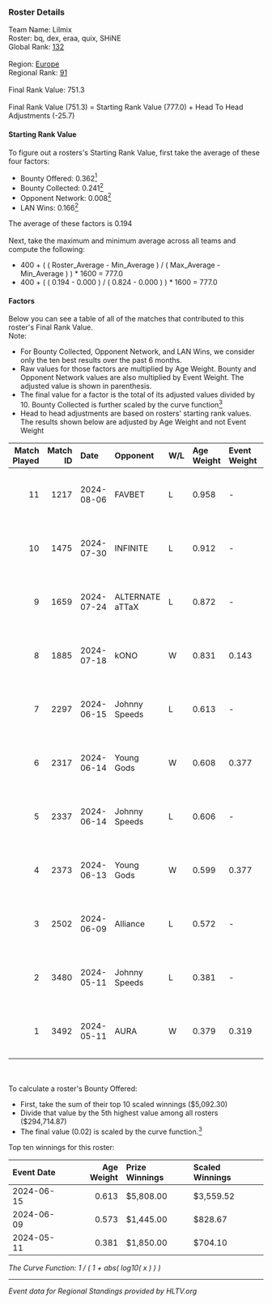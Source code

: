 ### Roster Details<br />
Team Name: Lilmix<br />
Roster: bq, dex, eraa, quix, SHiNE<br />
Global Rank: [132](../../standings_global_2024_09_11.md)<br />
<br />
Region: [Europe]( ../../standings_europe_2024_09_11.md)<br />
Regional Rank: [91]( ../../standings_europe_2024_09_11.md)<br />
<br />
Final Rank Value:  751.3<br />
<br />
Final Rank Value (751.3) = Starting Rank Value (777.0) + Head To Head Adjustments (-25.7)<br />

#### Starting Rank Value<br />
To figure out a rosters's Starting Rank Value, first take the average of these four factors:<br />
- Bounty Offered: 0.362[<sup>1</sup>](#table2)
- Bounty Collected: 0.241[<sup>2</sup>](#table1)
- Opponent Network: 0.008[<sup>2</sup>](#table1)
- LAN Wins: 0.166[<sup>2</sup>](#table1)

The average of these factors is 0.194<br />
<br />
Next, take the maximum and minimum average across all teams and compute the following:<br />
- 400 + ( ( Roster_Average - Min_Average ) / ( Max_Average - Min_Average ) ) * 1600 = 777.0
- 400 + ( ( 0.194 - 0.000 ) / ( 0.824 - 0.000 ) ) * 1600 = 777.0


#### Factors<br />
Below you can see a table of all of the matches that contributed to this roster's Final Rank Value.<br />
Note:<br />

- For Bounty Collected, Opponent Network, and LAN Wins, we consider only the ten best results over the past 6 months.
- Raw values for those factors are multiplied by Age Weight. Bounty and Opponent Network values are also multiplied by Event Weight. The adjusted value is shown in parenthesis.
- The final value for a factor is the total of its adjusted values divided by 10. Bounty Collected is further scaled by the curve function[<sup>3</sup>](#curveFunction)
- Head to head adjustments are based on rosters' starting rank values. The results shown below are adjusted by Age Weight and not Event Weight
<span id="table1"></span><br />


| Match Played | Match ID | Date       | Opponent        | W/L | Age Weight | Event Weight | Bounty Collected | Opponent Network | LAN Wins  | H2H Adj. | Roster                      |
| -: | -: | :- | :- | :- | :- | :- | :- | :- | :- | -: | :- |
|           11 |     1217 | 2024-08-06 | FAVBET          | L   | 0.958      | -            | -                | -                | -         |   -12.59 | bq, dex, eraa, quix, SHiNE  |
|           10 |     1475 | 2024-07-30 | INFINITE        | L   | 0.912      | -            | -                | -                | -         |   -21.39 | bq, dex, L00m1, quix, SHiNE |
|            9 |     1659 | 2024-07-24 | ALTERNATE aTTaX | L   | 0.872      | -            | -                | -                | -         |    -9.81 | bq, dex, L00m1, quix, SHiNE |
|            8 |     1885 | 2024-07-18 | kONO            | W   | 0.831      | 0.143        | 0.025 (0.003)    | 0.512 (0.061)    | 0 (0.000) |    13.99 | bq, dex, L00m1, quix, SHiNE |
|            7 |     2297 | 2024-06-15 | Johnny Speeds   | L   | 0.613      | -            | -                | -                | -         |    -2.59 | bq, dex, poiii, quix, zyyx  |
|            6 |     2317 | 2024-06-14 | Young Gods      | W   | 0.608      | 0.377        | 0.006 (0.001)    | 0.022 (0.005)    | 1 (0.608) |     6.83 | bq, dex, poiii, quix, zyyx  |
|            5 |     2337 | 2024-06-14 | Johnny Speeds   | L   | 0.606      | -            | -                | -                | -         |    -2.54 | bq, dex, poiii, quix, zyyx  |
|            4 |     2373 | 2024-06-13 | Young Gods      | W   | 0.599      | 0.377        | 0.006 (0.001)    | 0.022 (0.005)    | 1 (0.599) |     6.86 | bq, dex, poiii, quix, zyyx  |
|            3 |     2502 | 2024-06-09 | Alliance        | L   | 0.572      | -            | -                | -                | -         |    -7.84 | bq, dex, poiii, quix, zyyx  |
|            2 |     3480 | 2024-05-11 | Johnny Speeds   | L   | 0.381      | -            | -                | -                | -         |    -1.51 | bq, dex, poiii, quix, zyyx  |
|            1 |     3492 | 2024-05-11 | AURA            | W   | 0.379      | 0.319        | 0.013 (0.002)    | 0.037 (0.005)    | 1 (0.379) |     4.88 | bq, dex, poiii, quix, zyyx  |

<br />
<span id="table2"></span><br />
To calculate a roster's Bounty Offered:<br />

- First, take the sum of their top 10 scaled winnings ($5,092.30)
- Divide that value by the 5th highest value among all rosters ($294,714.87)
- The final value (0.02) is scaled by the curve function.[<sup>3</sup>](#curveFunction)

Top ten winnings for this roster:<br />

| Event Date | Age Weight | Prize Winnings | Scaled Winnings |
| :- | -: | :- | :- |
| 2024-06-15 |      0.613 | $5,808.00      | $3,559.52       |
| 2024-06-09 |      0.573 | $1,445.00      | $828.67         |
| 2024-05-11 |      0.381 | $1,850.00      | $704.10         |


<span id="curveFunction"></span>_The Curve Function: 1 / ( 1 + abs( log10( x ) ) )_<br />

---
_Event data for Regional Standings provided by HLTV.org_<br />
